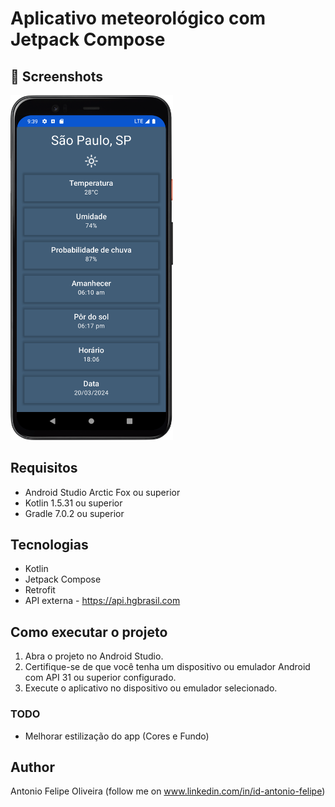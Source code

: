 # Aplicativo meteorológico com Jetpack Compose


## :camera_flash: Screenshots
<!-- You can add more screenshots here if you like -->

<img src="/results/IMG_1.png" width="260">&emsp;

## Requisitos
- Android Studio Arctic Fox ou superior
- Kotlin 1.5.31 ou superior
- Gradle 7.0.2 ou superior

  
## Tecnologias
* Kotlin
* Jetpack Compose
* Retrofit
* API externa - https://api.hgbrasil.com




## Como executar o projeto
1. Abra o projeto no Android Studio.
2. Certifique-se de que você tenha um dispositivo ou emulador Android com API 31 ou superior configurado.
3. Execute o aplicativo no dispositivo ou emulador selecionado.


### TODO
- Melhorar estilização do app (Cores e Fundo)


## Author
Antonio Felipe Oliveira (follow me on www.linkedin.com/in/id-antonio-felipe)
